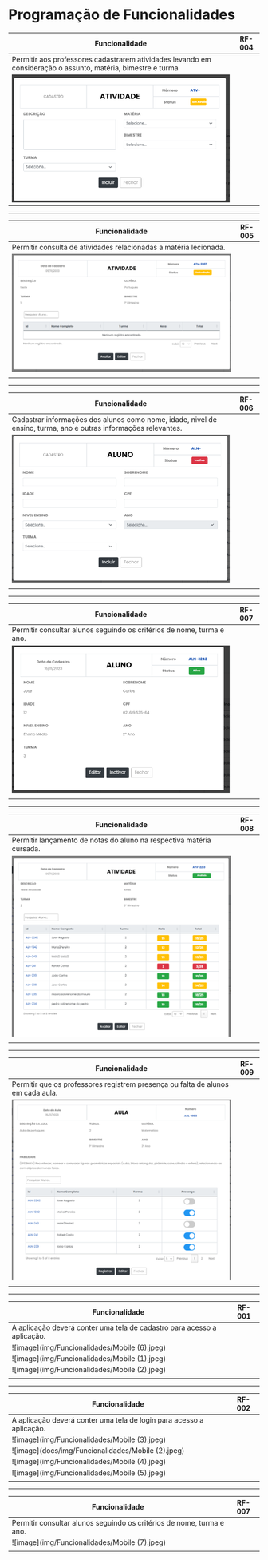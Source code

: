 # Programação de Funcionalidades

|Funcionalidade    | RF-004           | 
|------------------|-------------------------------|
|Permitir aos professores cadastrarem atividades levando em consideração o assunto, matéria, bimestre e turma| 
|![image](img/Funcionalidades/AtividadeCadastro.png)|


---
|Funcionalidade    | RF-005        | 
|------------------|-------------------------------|
|Permitir consulta de atividades relacionadas a matéria lecionada.| 
|![image](img/Funcionalidades/AtividadeCadastro2.png)|
|| 

---
|Funcionalidade    | RF-006        | 
|------------------|-------------------------------|
|Cadastrar informações dos alunos como nome, idade, nivel de ensino, turma, ano e outras informações relevantes.| 
|![image](img/Funcionalidades/AlunoCadastro.png)|
|| 

---
|Funcionalidade    | RF-007        | 
|------------------|-------------------------------|
|Permitir consultar alunos seguindo os critérios de nome, turma e ano.| 
|![image](img/Funcionalidades/AlunoCadastro2.png)|
|| 

---
|Funcionalidade    | RF-008        | 
|------------------|-------------------------------|
|Permitir lançamento de notas do aluno na respectiva matéria cursada.| 
|![image](img/Funcionalidades/NotasAluno.png)|
|| 

---
|Funcionalidade    | RF-009        | 
|------------------|-------------------------------|
|Permitir que os professores registrem presença ou falta de alunos em cada aula.| 
|![image](img/Funcionalidades/Frequencia.png)|
|| 

---
|Funcionalidade    | RF-001        | 
|------------------|-------------------------------|
|A aplicação deverá conter uma tela de cadastro para acesso a aplicação.| 
|![image](img/Funcionalidades/Mobile (6).jpeg)|
|![image](img/Funcionalidades/Mobile (1).jpeg)|
|![image](img/Funcionalidades/Mobile (2).jpeg)|
|| 

---
|Funcionalidade    | RF-002        | 
|------------------|-------------------------------|
|A aplicação deverá conter uma tela de login para acesso a aplicação.| 
|![image](img/Funcionalidades/Mobile (3).jpeg)|
|![image](docs/img/Funcionalidades/Mobile (2).jpeg)|
|![image](img/Funcionalidades/Mobile (4).jpeg)|
|![image](img/Funcionalidades/Mobile (5).jpeg)|
|| 

---
|Funcionalidade    | RF-007        | 
|------------------|-------------------------------|
|Permitir consultar alunos seguindo os critérios de nome, turma e ano.| 
|![image](img/Funcionalidades/Mobile (7).jpeg)|
|| 
